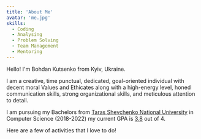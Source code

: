 ```yaml
---
title: 'About Me'
avatar: 'me.jpg'
skills:
  - Coding
  - Analysing
  - Problem Solving
  - Team Management
  - Mentoring
---
```


Hello! I'm Bohdan Kutsenko from Kyiv, Ukraine.

I am a creative, time punctual, dedicated, goal-oriented individual with decent moral Values and Ethicates along with a high-energy level, honed communication skills, strong organizational skills, and meticulous attention to detail.

I am pursuing my Bachelors from [Taras Shevchenko National University](https://knu.ua/en/) in Computer Science (2018-2022) my current GPA is [3.8]() out of 4.

Here are a few of activities that I love to do!
